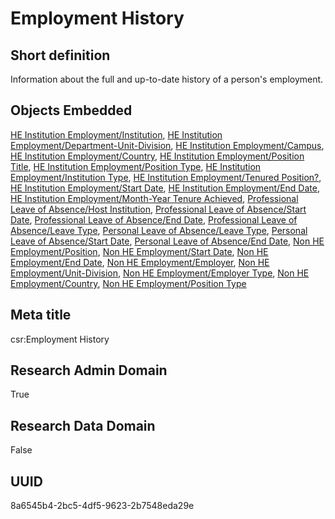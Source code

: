 # Employment History
## Short definition
Information about the full and up-to-date history of a person's employment.
## Objects Embedded
[HE Institution Employment/Institution](../Object-Fields/HE%20Institution%20Employment/Institution.md), [HE Institution Employment/Department-Unit-Division](../Object-Fields/HE%20Institution%20Employment/Department-Unit-Division.md), [HE Institution Employment/Campus](../Object-Fields/HE%20Institution%20Employment/Campus.md), [HE Institution Employment/Country](../Object-Fields/HE%20Institution%20Employment/Country.md), [HE Institution Employment/Position Title](../Object-Fields/HE%20Institution%20Employment/Position%20Title.md), [HE Institution Employment/Position Type](../Object-Fields/HE%20Institution%20Employment/Position%20Type.md), [HE Institution Employment/Institution Type](../Object-Fields/HE%20Institution%20Employment/Institution%20Type.md), [HE Institution Employment/Tenured Position?](../Object-Fields/HE%20Institution%20Employment/Tenured%20Position.md), [HE Institution Employment/Start Date](../Object-Fields/HE%20Institution%20Employment/Start%20Date.md), [HE Institution Employment/End Date](../Object-Fields/HE%20Institution%20Employment/End%20Date.md), [HE Institution Employment/Month-Year Tenure Achieved](../Object-Fields/HE%20Institution%20Employment/Month-Year%20Tenure%20Achieved.md), [Professional Leave of Absence/Host Institution](../Object-Fields/Professional%20Leave%20of%20Absence/Host%20Institution.md), [Professional Leave of Absence/Start Date](../Object-Fields/Professional%20Leave%20of%20Absence/Start%20Date.md), [Professional Leave of Absence/End Date](../Object-Fields/Professional%20Leave%20of%20Absence/End%20Date.md), [Professional Leave of Absence/Leave Type](../Object-Fields/Professional%20Leave%20of%20Absence/Leave%20Type.md), [Personal Leave of Absence/Leave Type](../Object-Fields/Personal%20Leave%20of%20Absence/Leave%20Type.md), [Personal Leave of Absence/Start Date](../Object-Fields/Personal%20Leave%20of%20Absence/Start%20Date.md), [Personal Leave of Absence/End Date](../Object-Fields/Personal%20Leave%20of%20Absence/End%20Date.md), [Non HE Employment/Position](../Object-Fields/Non%20HE%20Employment/Position.md), [Non HE Employment/Start Date](../Object-Fields/Non%20HE%20Employment/Start%20Date.md), [Non HE Employment/End Date](../Object-Fields/Non%20HE%20Employment/End%20Date.md), [Non HE Employment/Employer](../Object-Fields/Non%20HE%20Employment/Employer.md), [Non HE Employment/Unit-Division](../Object-Fields/Non%20HE%20Employment/Unit-Division.md), [Non HE Employment/Employer Type](../Object-Fields/Non%20HE%20Employment/Employer%20Type.md), [Non HE Employment/Country](../Object-Fields/Non%20HE%20Employment/Country.md), [Non HE Employment/Position Type](../Object-Fields/Non%20HE%20Employment/Position%20Type.md)
## Meta title
csr:Employment History
## Research Admin Domain
True
## Research Data Domain
False
## UUID
8a6545b4-2bc5-4df5-9623-2b7548eda29e
